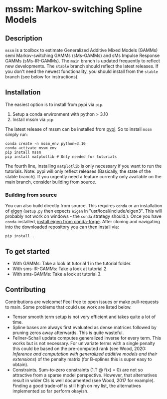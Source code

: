 # mssm: Markov-switching Spline Models

## Description

``mssm`` is a toolbox to estimate Generalized Additive Mixed Models (GAMMs) semi Markov-switching GAMMs (sMs-GAMMs) and sMs Impulse Response GAMMs (sMs-IR-GAMMs). The ``main`` branch is updated frequently to reflect new developments. The ``stable`` branch should reflect the latest releases. If you don't need the newest functionality, you should install from the ``stable`` branch (see below for instructions).

## Installation

The easiest option is to install from pypi via ``pip``.

1) Setup a conda environment with python > 3.10
2) Install mssm via ``pip``

The latest release of mssm can be installed from [pypi](https://pypi.org/project/mssm/#description). So to install ``mssm`` simply run:

```
conda create -n mssm_env python=3.10
conda activate mssm_env
pip install mssm
pip install matplotlib # Only needed for tutorials
```

The fourth line, installing ``matplotlib`` is only necessary if you want to run the tutorials. Note: pypi will only reflect releases (Basically, the state of the stable branch). If you urgently need a feature currently only available on the main branch, consider building from source.

### Building from source

You can also build directly from source. This requires ``conda`` or an installation of [eigen](https://eigen.tuxfamily.org/index.php?title=Main_Page) (``setup.py`` then expects ``eigen`` in "usr/local/include/eigen3". This will probably not work on windows - the ``conda`` strategy should.). Once you have ``conda`` installed,
[install eigen from conda-forge](https://anaconda.org/conda-forge/eigen). After cloning and navigating into the downloaded repository you can then install via:

```
pip install .
```

## To get started

 - With GAMMs: Take a look at tutorial 1 in the tutorial folder.
 - With sms-IR-GAMMs: Take a look at tutorial 2.
 - With sms-GAMMs: Take a look at tutorial 3.

## Contributing

Contributions are welcome! Feel free to open issues or make pull-requests to main. Some problems that could use work are listed below.

 - Tensor smooth term setup is not very efficient and takes quite a lot of time.
 - Spline bases are always first evaluated as dense matrices followed by pruning zeros away afterwards. This is quite wasteful.
 - Fellner-Schall update computes generalized inverse for every term. This works but is not necessary. For univariate terms with a single penalty this could be based on the pre-computed rank (see Wood, 2020: *Inference and computation with generalized additive models and their extensions*) of the penalty matrix (for B-splines this is super easy to obtain).
 - Constraints. Sum-to-zero constraints (1.T @ f(x) = 0) are not so attractive from a sparse model perspective. However, that alternatives result in wider CIs is well documented (see Wood, 2017 for example). Finding a good trade-off is still high on my list, the alternatives implemented so far perform okayish.
